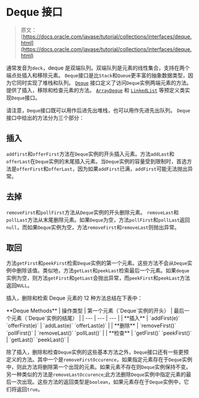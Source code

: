# Deque 接口

> 原文： [https://docs.oracle.com/javase/tutorial/collections/interfaces/deque.html](https://docs.oracle.com/javase/tutorial/collections/interfaces/deque.html)

通常发音为`deck`，deque 是双端队列。双端队列是元素的线性集合，支持在两个端点处插入和移除元素。 `Deque`接口是比`Stack`和`Queue`更丰富的抽象数据类型，因为它同时实现了堆栈和队列。 [`Deque`](https://docs.oracle.com/javase/8/docs/api/java/util/Deque.html) 接口定义了访问`Deque`实例两端元素的方法。提供了插入，移除和检查元素的方法。 [`ArrayDeque`](https://docs.oracle.com/javase/8/docs/api/java/util/ArrayDeque.html) 和 [`LinkedList`](https://docs.oracle.com/javase/8/docs/api/java/util/LinkedList.html) 等预定义类实现`Deque`接口。

请注意，`Deque`接口既可以用作后进先出堆栈，也可以用作先进先出队列。 `Deque`接口中给出的方法分为三个部分：

## 插入

`addfirst`和`offerFirst`方法在`Deque`实例的开头插入元素。方法`addLast`和`offerLast`在`Deque`实例的末尾插入元素。当`Deque`实例的容量受到限制时，首选方法是`offerFirst`和`offerLast`，因为如果`addFirst`已满，`addFirst`可能无法抛出异常。

## 去掉

`removeFirst`和`pollFirst`方法从`Deque`实例的开头删除元素。 `removeLast`和`pollLast`方法从末尾删除元素。如果`Deque`为空，方法`pollFirst`和`pollLast`返回`null`，而如果`Deque`实例为空，方法`removeFirst`和`removeLast`则抛出异常。

## 取回

方法`getFirst`和`peekFirst`检索`Deque`实例的第一个元素。这些方法不会从`Deque`实例中删除该值。类似地，方法`getLast`和`peekLast`检索最后一个元素。如果`deque`实例为空，则方法`getFirst`和`getLast`会抛出异常，而`peekFirst`和`peekLast`方法返回`NULL`。

插入，删除和检索 Deque 元素的 12 种方法总结在下表中：

<caption id="deque-methods">**Deque Methods**</caption>
| 操作类型 | 第一个元素（`Deque`实例的开头） | 最后一个元素（`Deque`实例的结尾） |
| --- | --- | --- |
| **插入** | `addFirst(e)`
`offerFirst(e)` | `addLast(e)`
`offerLast(e)` |
| **删除** | `removeFirst()`
`pollFirst()` | `removeLast()`
`pollLast()` |
| **检查** | `getFirst()`
`peekFirst()` | `getLast()`
`peekLast()` |

除了插入，删除和检查`Deque`实例的这些基本方法之外，`Deque`接口还有一些更预定义的方法。其中一个是`removeFirstOccurence`，如果指定元素存在于`Deque`实例中，则此方法将删除第一个出现的元素。如果元素不存在则`Deque`实例保持不变。另一种类似的方法是`removeLastOccurence`;此方法删除`Deque`实例中指定元素的最后一次出现。这些方法的返回类型是`boolean`，如果元素存在于`Deque`实例中，它们将返回`true`。